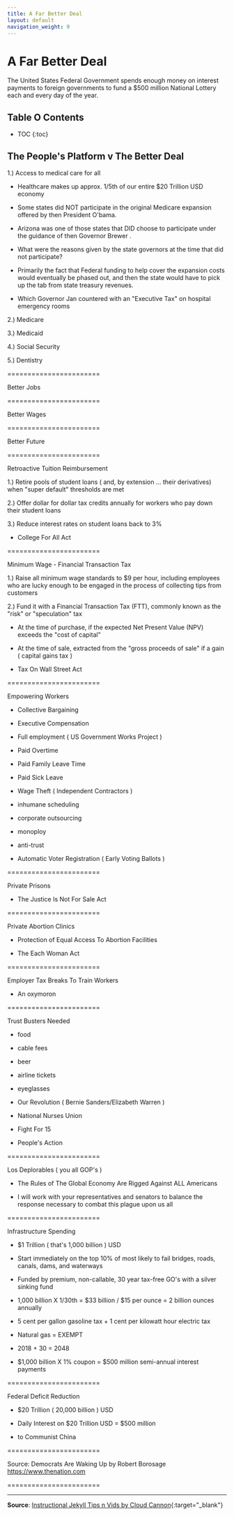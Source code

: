 ```yaml
---
title: A Far Better Deal
layout: default
navigation_weight: 9
---
```

# A Far Better Deal

The United States Federal Government spends enough money on interest payments to foreign governments to fund a $500 million National Lottery each and every day of the year.

## Table O Contents

- TOC
{:toc}

## The People's Platform v The Better Deal

1.) Access to medical care for all

- Healthcare makes up approx. 1/5th of our entire $20 Trillion USD economy

- Some states did NOT participate in the original Medicare expansion offered by then President O'bama.

- Arizona was one of those states that DID choose to participate under the guidance of then Governor Brewer .

- What were the reasons given by the state governors at the time that did not participate?

- Primarily the fact that Federal funding to help cover the expansion costs would eventually be phased out, and then the state would have to pick up the tab from state treasury revenues.

- Which Governor Jan countered with an "Executive Tax" on hospital emergency rooms

2.) Medicare

3.) Medicaid

4.) Social Security

5.) Dentistry

=======================

Better Jobs

=======================

Better Wages

=======================

Better Future

=======================

Retroactive Tuition Reimbursement

1.) Retire pools of student loans ( and, by extension ... their derivatives) when "super default" thresholds are met

2.) Offer dollar for dollar tax credits annually for workers who pay down their student loans

3.) Reduce interest rates on student loans back to 3%

- College For All Act

=======================

Minimum Wage - Financial Transaction Tax

1.) Raise all minimum wage standards to $9 per hour, including employees who are lucky enough to be engaged in the process of collecting tips from customers

2.) Fund it with a Financial Transaction Tax (FTT), commonly known as the "risk" or "speculation" tax

- At the time of purchase, if the expected Net Present Value (NPV) exceeds the "cost of capital"

- At the time of sale, extracted from the "gross proceeds of sale" if a gain ( capital gains tax )

- Tax On Wall Street Act

=======================

Empowering Workers

- Collective Bargaining

- Executive Compensation

- Full employment ( US Government Works Project )

- Paid Overtime

- Paid Family Leave Time

- Paid Sick Leave

- Wage Theft ( Independent Contractors )

- inhumane scheduling

- corporate outsourcing

- monoploy

- anti-trust

- Automatic Voter Registration ( Early Voting Ballots )

=======================

Private Prisons

- The Justice Is Not For Sale Act

=======================

Private Abortion Clinics

- Protection of Equal Access To Abortion Facilities

- The Each Woman Act

=======================

Employer Tax Breaks To Train Workers

- An oxymoron

=======================

Trust Busters Needed

- food

- cable fees

- beer

- airline tickets

- eyeglasses

- Our Revolution ( Bernie Sanders/Elizabeth Warren )

- National Nurses Union

- Fight For 15

- People's Action

=======================

Los Deplorables ( you all GOP's )

- The Rules of The Global Economy Are Rigged Against ALL Americans

- I will work with your representatives and senators to balance the response necessary to combat this plague upon us all

=======================

Infrastructure Spending

- $1 Trillion ( that's 1,000 billion ) USD

- Start immediately on the top 10% of most likely to fail bridges, roads, canals, dams, and waterways

- Funded by premium, non-callable, 30 year tax-free GO's with a silver sinking fund

- 1,000 billion X 1/30th = $33 billion / $15 per ounce = 2 billion ounces annually

- 5 cent per gallon gasoline tax + 1 cent per kilowatt hour electric tax

- Natural gas = EXEMPT

- 2018 + 30 = 2048

- $1,000 billion X 1% coupon = $500 million semi-annual interest payments

=======================

Federal Deficit Reduction

- $20 Trillion ( 20,000 billion ) USD

- Daily Interest on $20 Trillion USD = $500 million

- to Communist China

=======================

Source: Democrats Are Waking Up by Robert Borosage https://www.thenation.com

=======================

***

**Source**: [Instructional Jekyll Tips n Vids by Cloud Cannon](https://learn.cloudcannon.com/){:target="_blank"}








